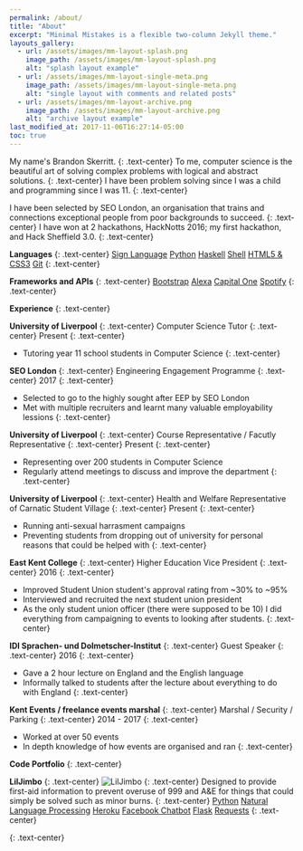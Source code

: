 ```yaml
---
permalink: /about/
title: "About"
excerpt: "Minimal Mistakes is a flexible two-column Jekyll theme."
layouts_gallery:
  - url: /assets/images/mm-layout-splash.png
    image_path: /assets/images/mm-layout-splash.png
    alt: "splash layout example"
  - url: /assets/images/mm-layout-single-meta.png
    image_path: /assets/images/mm-layout-single-meta.png
    alt: "single layout with comments and related posts"
  - url: /assets/images/mm-layout-archive.png
    image_path: /assets/images/mm-layout-archive.png
    alt: "archive layout example"
last_modified_at: 2017-11-06T16:27:14-05:00
toc: true
---
```


My name's Brandon Skerritt.
{: .text-center}
To me, computer science is the beautiful art of solving complex problems with logical and abstract solutions.
{: .text-center}
I have been problem solving since I was a child and programming since I was 11.
{: .text-center}

I have been selected by SEO London, an organisation that trains and connections exceptional people from poor backgrounds to succeed.
{: .text-center}
I have won at 2 hackathons, HackNotts 2016; my first hackathon, and Hack Sheffield 3.0.
{: .text-center}

**Languages**
{: .text-center}
<a href="#" class="btn btn--primary">Sign Language</a>
<a href="#" class="btn btn--primary">Python</a>
<a href="#" class="btn btn--primary">Haskell</a>
<a href="#" class="btn btn--primary">Shell</a>
<a href="#" class="btn btn--primary">HTML5 & CSS3</a>
<a href="#" class="btn btn--primary">Git</a>
{: .text-center}

**Frameworks and APIs**
{: .text-center}
<a href="#" class="btn btn--primary">Bootstrap</a>
<a href="#" class="btn btn--primary">Alexa</a>
<a href="#" class="btn btn--primary">Capital One</a>
<a href="#" class="btn btn--primary">Spotify</a>
{: .text-center}

**Experience**
{: .text-center}  

**University of Liverpool**
{: .text-center}
Computer Science Tutor
{: .text-center}
Present
{: .text-center}
* Tutoring year 11 school students in Computer Science
{: .text-center}  
  
  
**SEO London**
{: .text-center}
Engineering Engagement Programme
{: .text-center}
2017
{: .text-center}
* Selected to go to the highly sought after EEP by SEO London
* Met with multiple recruiters and learnt many valuable employability lessions
{: .text-center}  
  

**University of Liverpool**
{: .text-center}
Course Representative / Facutly Representative
{: .text-center}
Present
{: .text-center}
* Representing over 200 students in Computer Science
* Regularly attend meetings to discuss and improve the department
{: .text-center}  
  
  
**University of Liverpool**
{: .text-center}
Health and Welfare Representative of Carnatic Student Village
{: .text-center}
Present
{: .text-center}
* Running anti-sexual harrasment campaigns
* Preventing students from dropping out of university for personal reasons that could be helped with
{: .text-center}


**East Kent College**
{: .text-center}
Higher Education Vice President
{: .text-center}
2016
{: .text-center}
* Improved Student Union student's approval rating from ~30% to ~95%
* Interviewed and recruited the next student union president
* As the only student union officer (there were supposed to be 10) I did everything from campaigning to events to looking after students.
{: .text-center}


**IDI Sprachen- und Dolmetscher-Institut**
{: .text-center}
Guest Speaker
{: .text-center}
2016
{: .text-center}
* Gave a 2 hour lecture on England and the English language
* Informally talked to students after the lecture about everything to do with England
{: .text-center}


**Kent Events / freelance events marshal**
{: .text-center}
Marshal / Security / Parking
{: .text-center}
2014 - 2017
{: .text-center}
* Worked at over 50 events
* In depth knowledge of how events are organised and ran
{: .text-center}


**Code Portfolio**
{: .text-center}

**LilJimbo**
{: .text-center}
![LilJimbo](https://i.imgur.com/aoqUElx.gif "LilJimbo")
{: .text-center}
Designed to provide first-aid information to prevent overuse of 999 and A&E for things that could simply be solved such as minor burns.
{: .text-center}
<a href="#" class="btn btn--primary">Python</a>
<a href="#" class="btn btn--primary">Natural Language Processing</a>
<a href="#" class="btn btn--primary">Heroku</a>
<a href="#" class="btn btn--primary">Facebook Chatbot</a>
<a href="#" class="btn btn--primary">Flask</a>
<a href="#" class="btn btn--primary">Requests</a>
{: .text-center}


{: .text-center}
